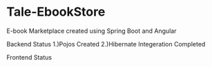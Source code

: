 # Tale-EbookStore
E-book Marketplace created using Spring Boot and Angular


Backend Status
1.)Pojos Created
2.)Hibernate Integeration Completed



Frontend Status
